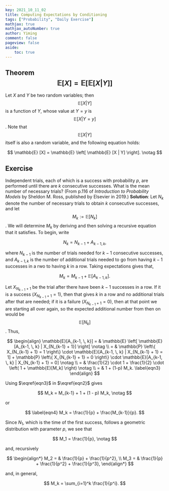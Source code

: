 ```yaml
---
key: 2021_10_11_02
title: Computing Expectations by Conditioning
tags: ["Probability", "Daily Exercise"]
mathjax: true
mathjax_autoNumber: true
author: Yiming
comment: false
pageview: false
aside:
    toc: true
---
```


## Theorem $$\mathbb{E} [X] = \mathbb{E} \left[ \mathbb{E} [X | Y] \right]$$

Let $X$ and $Y$ be two random variables; then $$\mathbb{E} [X | Y]$$ is a function of $Y$, whose value at $Y = y$ is $$\mathbb{E} [X | Y = y]$$. Note that $$\mathbb{E} [X | Y]$$ itself is also a random variable, and the following equation holds:

$$
\mathbb{E} [X] = \mathbb{E} \left[ \mathbb{E} [X | Y] \right]. \notag
$$

## Exercise

Independent trials, each of which is a success with probability $p$, are performed until there are $k$ consecutive successes. What is the mean number of necessary trials? (From p.116 of *Introduction to Probability Models* by Sheldon M. Ross, published by Elsevier in 2019.)
**Solution**: Let $N_k$ denote the number of necessary trials to obtain $k$ consecutive successes, and let $$M_k := \mathbb{E}[N_k]$$. We will determine $M_k$ by deriving and then solving a recursive equation that it satisfies. To begin, write

$$
\label{eqn1}
N_k = N_{k-1} + A_{k-1, \, k},
$$

where $N_{k-1}$ is the number of trials needed for $k-1$ consecutive successes, and $A_{k-1, \, k}$ is the number of additional trials needed to go from having $k-1$ successes in a rwo to having $k$ in a row. Taking expectations gives that,

$$
\label{eqn2}
M_k = M_{k-1} + \mathbb{E} [A_{k-1, \, k}].
$$

Let $X_{N_{k-1} + 1}$ be the trial after there have been $k-1$ successes in a row. If it is a success ($X_{N_{k-1} + 1}=1$), then that gives $k$ in a row and no additional trials after that are needed; if it is a failure ($X_{N_{k-1} + 1}=0$), then at that point we are starting all over again, so the expected additional number from then on would be $$\mathbb{E}[N_k]$$. Thus,

$$
\begin{align}
\mathbb{E}[A_{k-1, \, k}] = & \mathbb{E} \left[ \mathbb{E}[A_{k-1, \, k} | X_{N_{k-1} + 1}]  \right] \notag \\
= & \mathbb{P} \left\{ X_{N_{k-1} + 1} = 1 \right\} \cdot \mathbb{E}[A_{k-1, \, k} | X_{N_{k-1} + 1} = 1] + \mathbb{P} \left\{ X_{N_{k-1} + 1} = 0 \right\} \cdot \mathbb{E}[A_{k-1, \, k} | X_{N_{k-1} + 1} = 0] \notag \\
= & \frac{1}{2} \cdot 1 + \frac{1}{2} \cdot \left( 1 + \mathbb{E}[M_k] \right) \notag \\
= & 1 + (1-p) M_k. \label{eqn3}
\end{align}
$$

Using $\eqref{eqn3}$ in $\eqref{eqn2}$ gives

$$
M_k = M_{k-1} + 1 + (1 - p) M_k, \notag
$$

or

$$
\label{eqn4}
M_k = \frac{1}{p} + \frac{M_{k-1}}{p}.
$$

Since $N_1$, which is the time of the first success, follows a geometric distribution with parameter $p$, we see that

$$
M_1 = \frac{1}{p}, \notag
$$

and, recursively

$$
\begin{align*}
M_2 = & \frac{1}{p} + \frac{1}{p^2}, \\
M_3 = & \frac{1}{p} + \frac{1}{p^2} + \frac{1}{p^3},
\end{align*}
$$

and, in general,

$$
M_k = \sum_{i=1}^k \frac{1}{p^i}.
$$
